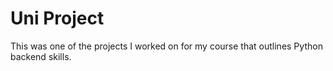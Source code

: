 # Uni Project

This was one of the projects I worked on for my course that outlines Python backend skills. 
